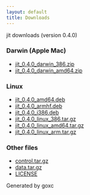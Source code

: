 ```yaml
---
layout: default
title: Downloads
---
```


jit downloads (version 0.4.0)

### Darwin (Apple Mac)

 * [jit\_0.4.0\_darwin\_386.zip](jit_0.4.0_darwin_386.zip)
 * [jit\_0.4.0\_darwin\_amd64.zip](jit_0.4.0_darwin_amd64.zip)

### Linux

 * [jit\_0.4.0\_amd64.deb](jit_0.4.0_amd64.deb)
 * [jit\_0.4.0\_armhf.deb](jit_0.4.0_armhf.deb)
 * [jit\_0.4.0\_i386.deb](jit_0.4.0_i386.deb)
 * [jit\_0.4.0\_linux\_386.tar.gz](jit_0.4.0_linux_386.tar.gz)
 * [jit\_0.4.0\_linux\_amd64.tar.gz](jit_0.4.0_linux_amd64.tar.gz)
 * [jit\_0.4.0\_linux\_arm.tar.gz](jit_0.4.0_linux_arm.tar.gz)

### Other files

 * [control.tar.gz](.goxc-temp/control.tar.gz)
 * [data.tar.gz](.goxc-temp/data.tar.gz)
 * [LICENSE](LICENSE)



Generated by goxc